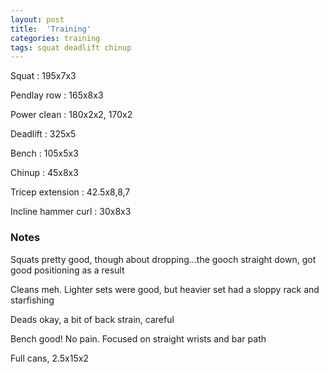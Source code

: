 ```yaml
---
layout: post
title:  'Training'
categories: training
tags: squat deadlift chinup
---
```


Squat : 195x7x3

Pendlay row : 165x8x3

Power clean : 180x2x2, 170x2

Deadlift  : 325x5

Bench : 105x5x3

Chinup  : 45x8x3

Tricep extension  : 42.5x8,8,7

Incline hammer curl : 30x8x3

### Notes

Squats pretty good, though about dropping...the gooch straight down, got good positioning as a result

Cleans meh. Lighter sets were good, but heavier set had a sloppy rack and starfishing

Deads okay, a bit of back strain, careful

Bench good! No pain. Focused on straight wrists and bar path

Full cans, 2.5x15x2
